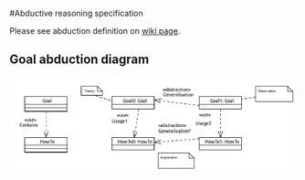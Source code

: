 #Abductive reasoning specification

Please see abduction definition on [wiki page](http://en.wikipedia.org/wiki/Abductive_reasoning).

## Goal abduction diagram

![Goal class](https://github.com/development-team/2/raw/master/doc/design-specification/uml/tu.2/2.0/2_0_GoalAbductionConcept.png)